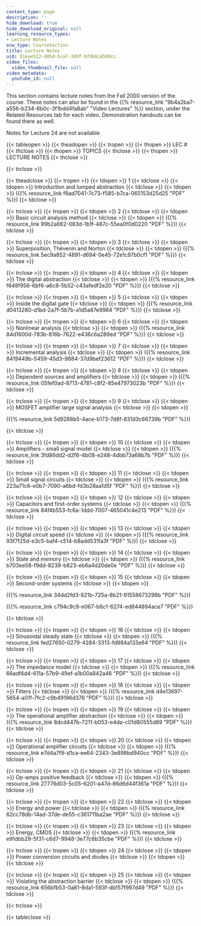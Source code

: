 ```yaml
---
content_type: page
description: ''
hide_download: true
hide_download_original: null
learning_resource_types:
- Lecture Notes
ocw_type: CourseSection
title: Lecture Notes
uid: 01eae522-d85d-5ca7-3d9f-bf9b614500cc
video_files:
  video_thumbnail_file: null
video_metadata:
  youtube_id: null
---
```


This section contains lecture notes from the Fall 2000 version of the course. These notes can also be found in the {{% resource_link "9b4a2ba7-a556-b234-8b0c-3f1bdd4fa8ab" "Video Lectures" %}} section, under the Related Resources tab for each video. Demonstration handouts can be found there as well.

Notes for Lecture 24 are not available.

{{< tableopen >}}
{{< theadopen >}}
{{< tropen >}}
{{< thopen >}}
LEC #
{{< thclose >}}
{{< thopen >}}
TOPICS
{{< thclose >}}
{{< thopen >}}
LECTURE NOTES
{{< thclose >}}

{{< trclose >}}

{{< theadclose >}}
{{< tropen >}}
{{< tdopen >}}
1
{{< tdclose >}}
{{< tdopen >}}
Introduction and lumped abstraction
{{< tdclose >}}
{{< tdopen >}}
({{% resource_link f6ad7041-7c73-f585-b7ca-065153d25d25 "PDF" %}})
{{< tdclose >}}

{{< trclose >}}
{{< tropen >}}
{{< tdopen >}}
2
{{< tdclose >}}
{{< tdopen >}}
Basic circuit analysis method
{{< tdclose >}}
{{< tdopen >}}
({{% resource_link 99b2a662-083d-1b1f-487c-55ea0f0d0220 "PDF" %}})
{{< tdclose >}}

{{< trclose >}}
{{< tropen >}}
{{< tdopen >}}
3
{{< tdclose >}}
{{< tdopen >}}
Superposition, Thévenin and Norton
{{< tdclose >}}
{{< tdopen >}}
({{% resource_link 5ec9a852-4891-d694-0e45-72e1c97b0cf1 "PDF" %}})
{{< tdclose >}}

{{< trclose >}}
{{< tropen >}}
{{< tdopen >}}
4
{{< tdclose >}}
{{< tdopen >}}
The digital abstraction
{{< tdclose >}}
{{< tdopen >}}
({{% resource_link f648f956-6bf6-a6c8-5b52-c43afedf2e20 "PDF" %}})
{{< tdclose >}}

{{< trclose >}}
{{< tropen >}}
{{< tdopen >}}
5
{{< tdclose >}}
{{< tdopen >}}
Inside the digital gate
{{< tdclose >}}
{{< tdopen >}}
({{% resource_link d0413280-d1bd-2a7f-5b7b-a1d5a87e9984 "PDF" %}})
{{< tdclose >}}

{{< trclose >}}
{{< tropen >}}
{{< tdopen >}}
6
{{< tdclose >}}
{{< tdopen >}}
Nonlinear analysis
{{< tdclose >}}
{{< tdopen >}}
({{% resource_link 84d1600d-783b-816b-7622-e436c6a289ed "PDF" %}})
{{< tdclose >}}

{{< trclose >}}
{{< tropen >}}
{{< tdopen >}}
7
{{< tdclose >}}
{{< tdopen >}}
Incremental analysis
{{< tdclose >}}
{{< tdopen >}}
({{% resource_link 8419449b-5459-45d3-9884-37d9bef23612 "PDF" %}})
{{< tdclose >}}

{{< trclose >}}
{{< tropen >}}
{{< tdopen >}}
8
{{< tdclose >}}
{{< tdopen >}}
Dependent sources and amplifiers
{{< tdclose >}}
{{< tdopen >}}
({{% resource_link 05fef0ad-8713-4781-c8f2-85e47973023b "PDF" %}})
{{< tdclose >}}

{{< trclose >}}
{{< tropen >}}
{{< tdopen >}}
9
{{< tdclose >}}
{{< tdopen >}}
MOSFET amplifier large signal analysis
{{< tdclose >}}
{{< tdopen >}}


({{% resource_link 5d9288b5-4ace-b173-7d8f-831d3c66739b "PDF" %}})


{{< tdclose >}}

{{< trclose >}}
{{< tropen >}}
{{< tdopen >}}
10
{{< tdclose >}}
{{< tdopen >}}
Amplifiers - small signal model
{{< tdclose >}}
{{< tdopen >}}
({{% resource_link 3fd86dd2-d2f6-4b08-e248-4dbb73a68b7b "PDF" %}})
{{< tdclose >}}

{{< trclose >}}
{{< tropen >}}
{{< tdopen >}}
11
{{< tdclose >}}
{{< tdopen >}}
Small signal circuits
{{< tdclose >}}
{{< tdopen >}}
({{% resource_link 223a71c6-e0b7-7090-a6bd-fd3b28aa1d5f "PDF" %}})
{{< tdclose >}}

{{< trclose >}}
{{< tropen >}}
{{< tdopen >}}
12
{{< tdclose >}}
{{< tdopen >}}
Capacitors and first-order systems
{{< tdclose >}}
{{< tdopen >}}
({{% resource_link 84f4b553-fc6a-1ddd-7007-465041c4e213 "PDF" %}})
{{< tdclose >}}

{{< trclose >}}
{{< tropen >}}
{{< tdopen >}}
13
{{< tdclose >}}
{{< tdopen >}}
Digital circuit speed
{{< tdclose >}}
{{< tdopen >}}
({{% resource_link 93f7f25d-e3c5-baf4-c514-b8add531fa3f "PDF" %}})
{{< tdclose >}}

{{< trclose >}}
{{< tropen >}}
{{< tdopen >}}
14
{{< tdclose >}}
{{< tdopen >}}
State and memory
{{< tdclose >}}
{{< tdopen >}}
({{% resource_link b703ee58-f9dd-8239-b823-eb6a4d20de0e "PDF" %}})
{{< tdclose >}}

{{< trclose >}}
{{< tropen >}}
{{< tdopen >}}
15
{{< tdclose >}}
{{< tdopen >}}
Second-order systems
{{< tdclose >}}
{{< tdopen >}}


({{% resource_link 34dd2fd3-821b-725a-8b21-91558673296b "PDF" %}})

({{% resource_link c794c9c9-e067-b6c1-6274-ed844894ace7 "PDF" %}})


{{< tdclose >}}

{{< trclose >}}
{{< tropen >}}
{{< tdopen >}}
16
{{< tdclose >}}
{{< tdopen >}}
Sinusoidal steady state
{{< tdclose >}}
{{< tdopen >}}
({{% resource_link fed27650-0279-4284-3313-fd984a133e64 "PDF" %}})
{{< tdclose >}}

{{< trclose >}}
{{< tropen >}}
{{< tdopen >}}
17
{{< tdclose >}}
{{< tdopen >}}
The impedance model
{{< tdclose >}}
{{< tdopen >}}
({{% resource_link 66adf4d4-611a-57b9-49ef-a1b00a842a46 "PDF" %}})
{{< tdclose >}}

{{< trclose >}}
{{< tropen >}}
{{< tdopen >}}
18
{{< tdclose >}}
{{< tdopen >}}
Filters
{{< tdclose >}}
{{< tdopen >}}
({{% resource_link d4e13697-5654-a01f-7fc2-c9b49196d376 "PDF" %}})
{{< tdclose >}}

{{< trclose >}}
{{< tropen >}}
{{< tdopen >}}
19
{{< tdclose >}}
{{< tdopen >}}
The operational amplifier abstraction
{{< tdclose >}}
{{< tdopen >}}
({{% resource_link 8dcd447b-7211-b053-e4da-c01d80555d89 "PDF" %}})
{{< tdclose >}}

{{< trclose >}}
{{< tropen >}}
{{< tdopen >}}
20
{{< tdclose >}}
{{< tdopen >}}
Operational amplifier circuits
{{< tdclose >}}
{{< tdopen >}}
({{% resource_link e7d4a7f9-d1ca-ee64-2343-3e898bd940cc "PDF" %}})
{{< tdclose >}}

{{< trclose >}}
{{< tropen >}}
{{< tdopen >}}
21
{{< tdclose >}}
{{< tdopen >}}
Op-amps positive feedback
{{< tdclose >}}
{{< tdopen >}}
({{% resource_link 27776d03-5c05-6201-a47d-86d6d44f361a "PDF" %}})
{{< tdclose >}}

{{< trclose >}}
{{< tropen >}}
{{< tdopen >}}
22
{{< tdclose >}}
{{< tdopen >}}
Energy and power
{{< tdclose >}}
{{< tdopen >}}
({{% resource_link 62cc78db-14ad-37de-de55-c361711ba2ae "PDF" %}})
{{< tdclose >}}

{{< trclose >}}
{{< tropen >}}
{{< tdopen >}}
23
{{< tdclose >}}
{{< tdopen >}}
Energy, CMOS
{{< tdclose >}}
{{< tdopen >}}
({{% resource_link e91dbb29-5f31-c6d7-9948-3e77c6b35cbe "PDF" %}})
{{< tdclose >}}

{{< trclose >}}
{{< tropen >}}
{{< tdopen >}}
24
{{< tdclose >}}
{{< tdopen >}}
Power conversion circuits and diodes
{{< tdclose >}}
{{< tdopen >}}
 
{{< tdclose >}}

{{< trclose >}}
{{< tropen >}}
{{< tdopen >}}
25
{{< tdclose >}}
{{< tdopen >}}
Violating the abstraction barrier
{{< tdclose >}}
{{< tdopen >}}
({{% resource_link 656bfb53-0a81-8da1-593f-dbf57f997d49 "PDF" %}})
{{< tdclose >}}

{{< trclose >}}

{{< tableclose >}}